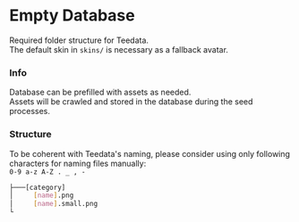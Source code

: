 # Empty Database
Required folder structure for Teedata.  
The default skin in `skins/` is necessary as a fallback avatar.

### Info
Database can be prefilled with assets as needed.   
Assets will be crawled and stored in the database during the seed processes.


### Structure
To be coherent with Teedata's naming, please consider using only following characters for naming files manually:  
`0-9 a-z A-Z . _ , -`
```bash
├───[category]
│     [name].png
│     [name].small.png
└
```